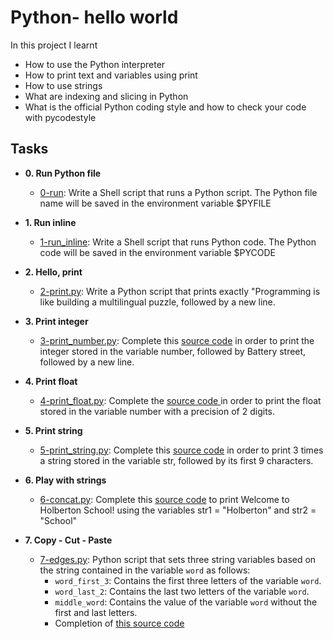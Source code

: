 # Python- hello world

In this project I learnt
- How to use the Python interpreter
- How to print text and variables using print
- How to use strings
- What are indexing and slicing in Python
- What is the official Python coding style and how to check your code with pycodestyle

## Tasks

- **0. Run Python file**
	- [0-run](0-run): Write a Shell script that runs a Python script. The Python file name will be saved in the environment variable $PYFILE

- **1. Run inline**
	- [1-run_inline](1-run_inline): Write a Shell script that runs Python code. The Python code will be saved in the environment variable $PYCODE

- **2. Hello, print**
	- [2-print.py](2-print.py): Write a Python script that prints exactly "Programming is like building a multilingual puzzle, followed by a new line.

- **3. Print integer**
 	- [3-print_number.py](3-print_number.py): Complete this [source code](https://github.com/holbertonschool/0x00.py) in order to print the integer stored in the variable number, followed by Battery street, followed by a new line.

- **4. Print float**
	- [4-print_float.py](4-print_float.py): Complete the [source code ](https://github.com/holbertonschool/0x00.py/blob/master/4-print_float.py)in order to print the float stored in the variable number with a precision of 2 digits.

- **5. Print string**
	- [5-print_string.py](5-print_string.py): Complete this [source code](https://github.com/holbertonschool/0x00.py/blob/master/5-print_string.py) in order to print 3 times a string stored in the variable str, followed by its first 9 characters.

- **6. Play with strings**
	- [6-concat.py](6-concat.py): Complete this [source code](https://github.com/holbertonschool/0x00.py/blob/master/6-concat.py) to print Welcome to Holberton School! using the variables str1 = "Holberton" and str2 = "School"

- **7. Copy - Cut - Paste**
	- [7-edges.py](./7-edges.py): Python script that sets three string variables based on the string contained in the variable `word` as follows:
		- `word_first_3`: Contains the first three letters of the variable `word`.
		- `word_last_2`: Contains the last two letters of the variable `word`.
		- `middle_word`: Contains the value of the variable `word` without the first and last letters.
		- Completion of [this source code](https://github.com/holbertonschool/0x00.py/blob/master/7-edges.py)


